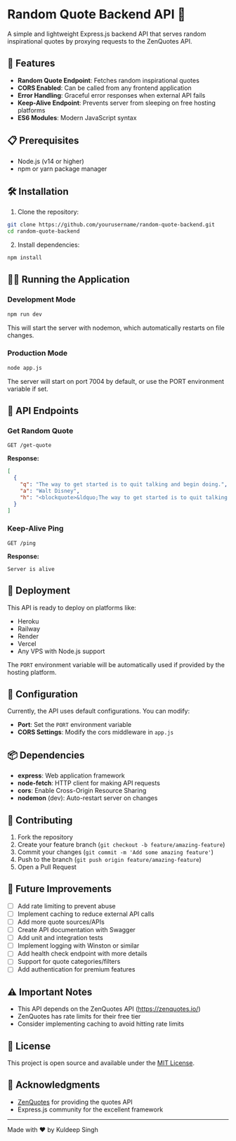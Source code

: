 # Random Quote Backend API 🎯

A simple and lightweight Express.js backend API that serves random inspirational quotes by proxying requests to the ZenQuotes API.

## 🚀 Features

- **Random Quote Endpoint**: Fetches random inspirational quotes
- **CORS Enabled**: Can be called from any frontend application
- **Error Handling**: Graceful error responses when external API fails
- **Keep-Alive Endpoint**: Prevents server from sleeping on free hosting platforms
- **ES6 Modules**: Modern JavaScript syntax

## 📋 Prerequisites

- Node.js (v14 or higher)
- npm or yarn package manager

## 🛠️ Installation

1. Clone the repository:
```bash
git clone https://github.com/yourusername/random-quote-backend.git
cd random-quote-backend
```

2. Install dependencies:
```bash
npm install
```

## 🏃‍♂️ Running the Application

### Development Mode
```bash
npm run dev
```
This will start the server with nodemon, which automatically restarts on file changes.

### Production Mode
```bash
node app.js
```

The server will start on port 7004 by default, or use the PORT environment variable if set.

## 🔗 API Endpoints

### Get Random Quote
```http
GET /get-quote
```

**Response:**
```json
[
  {
    "q": "The way to get started is to quit talking and begin doing.",
    "a": "Walt Disney",
    "h": "<blockquote>&ldquo;The way to get started is to quit talking and begin doing.&rdquo; &mdash; <footer>Walt Disney</footer></blockquote>"
  }
]
```

### Keep-Alive Ping
```http
GET /ping
```

**Response:**
```text
Server is alive
```

## 🚀 Deployment

This API is ready to deploy on platforms like:
- Heroku
- Railway
- Render
- Vercel
- Any VPS with Node.js support

The `PORT` environment variable will be automatically used if provided by the hosting platform.

## 🔧 Configuration

Currently, the API uses default configurations. You can modify:
- **Port**: Set the `PORT` environment variable
- **CORS Settings**: Modify the cors middleware in `app.js`

## 📦 Dependencies

- **express**: Web application framework
- **node-fetch**: HTTP client for making API requests
- **cors**: Enable Cross-Origin Resource Sharing
- **nodemon** (dev): Auto-restart server on changes

## 🤝 Contributing

1. Fork the repository
2. Create your feature branch (`git checkout -b feature/amazing-feature`)
3. Commit your changes (`git commit -m 'Add some amazing feature'`)
4. Push to the branch (`git push origin feature/amazing-feature`)
5. Open a Pull Request

## 📝 Future Improvements

- [ ] Add rate limiting to prevent abuse
- [ ] Implement caching to reduce external API calls
- [ ] Add more quote sources/APIs
- [ ] Create API documentation with Swagger
- [ ] Add unit and integration tests
- [ ] Implement logging with Winston or similar
- [ ] Add health check endpoint with more details
- [ ] Support for quote categories/filters
- [ ] Add authentication for premium features

## ⚠️ Important Notes

- This API depends on the ZenQuotes API (https://zenquotes.io/)
- ZenQuotes has rate limits for their free tier
- Consider implementing caching to avoid hitting rate limits

## 📄 License

This project is open source and available under the [MIT License](LICENSE).

## 🙏 Acknowledgments

- [ZenQuotes](https://zenquotes.io/) for providing the quotes API
- Express.js community for the excellent framework

---

Made with ❤️ by Kuldeep Singh
